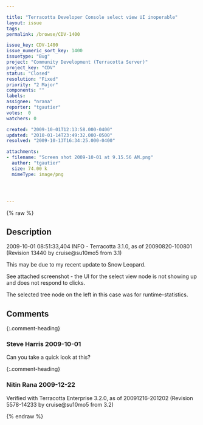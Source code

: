 ```yaml
---

title: "Terracotta Developer Console select view UI inoperable"
layout: issue
tags: 
permalink: /browse/CDV-1400

issue_key: CDV-1400
issue_numeric_sort_key: 1400
issuetype: "Bug"
project: "Community Development (Terracotta Server)"
project_key: "CDV"
status: "Closed"
resolution: "Fixed"
priority: "2 Major"
components: ""
labels: 
assignee: "nrana"
reporter: "tgautier"
votes:  0
watchers: 0

created: "2009-10-01T12:13:58.000-0400"
updated: "2010-01-14T23:49:32.000-0500"
resolved: "2009-10-13T16:34:25.000-0400"

attachments:
- filename: "Screen shot 2009-10-01 at 9.15.56 AM.png"
  author: "tgautier"
  size: 74.00 k
  mimeType: image/png




---
```


{% raw %}

## Description

<div markdown="1" class="description">

2009-10-01 08:51:33,404 INFO - Terracotta 3.1.0, as of 20090820-100801 (Revision 13440 by cruise@su10mo5 from 3.1)


This may be due to my recent update to Snow Leopard.

See attached screenshot - the UI for the select view node is not showing up and does not respond to clicks.

The selected tree node on the left in this case was for runtime-statistics.

</div>

## Comments


{:.comment-heading}
### **Steve Harris** <span class="date">2009-10-01</span>

<div markdown="1" class="comment">

Can you take a quick look at this?

</div>


{:.comment-heading}
### **Nitin Rana** <span class="date">2009-12-22</span>

<div markdown="1" class="comment">

Verified with Terracotta Enterprise 3.2.0, as of 20091216-201202 (Revision 5578-14233 by cruise@su10mo5 from 3.2)

</div>



{% endraw %}
